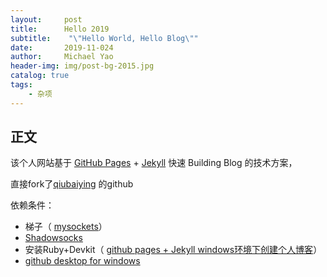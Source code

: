```yaml
---
layout:     post
title:      Hello 2019
subtitle:    "\"Hello World, Hello Blog\""
date:       2019-11-024
author:     Michael Yao
header-img: img/post-bg-2015.jpg
catalog: true
tags:
    - 杂项
---
```



## 正文
该个人网站基于 [GitHub Pages](https://pages.github.com/) + [Jekyll](http://jekyllrb.com/) 快速 Building Blog 的技术方案，

直接fork了[qiubaiying](https://github.com/qiubaiying/qiubaiying.github.io) 的github

依赖条件：
- 梯子（ [mysockets](https://justmysocks1.net/members/clientarea.php)）
- [Shadowsocks](https://github.com/shadowsocks/shadowsocks-windows/releases)
- 安装Ruby+Devkit（ [github pages + Jekyll windows环境下创建个人博客](https://segmentfault.com/a/1190000015278757)）
- [github desktop for windows](https://desktop.github.com/)
